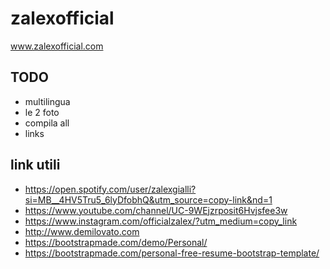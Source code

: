 # zalexofficial

www.zalexofficial.com

## TODO
+ multilingua
+ le 2 foto
+ compila all
+ links

## link utili
+ https://open.spotify.com/user/zalexgialli?si=MB__4HV5Tru5_6lyDfobhQ&utm_source=copy-link&nd=1
+ https://www.youtube.com/channel/UC-9WEjzrposit6Hvjsfee3w
+ https://www.instagram.com/officialzalex/?utm_medium=copy_link
+ http://www.demilovato.com
+ https://bootstrapmade.com/demo/Personal/
+ https://bootstrapmade.com/personal-free-resume-bootstrap-template/ 
